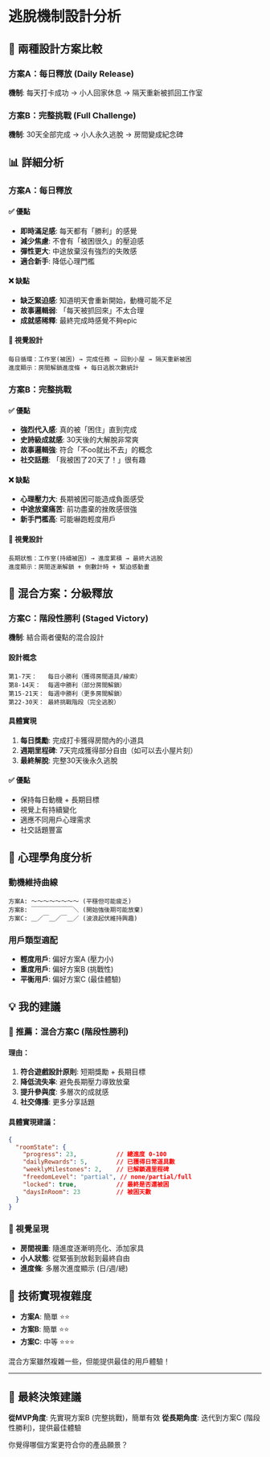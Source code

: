 # 逃脫機制設計分析

## 🎯 兩種設計方案比較

### 方案A：每日釋放 (Daily Release)
**機制**: 每天打卡成功 → 小人回家休息 → 隔天重新被抓回工作室

### 方案B：完整挑戰 (Full Challenge) 
**機制**: 30天全部完成 → 小人永久逃脫 → 房間變成紀念碑

## 📊 詳細分析

### 方案A：每日釋放
#### ✅ 優點
- **即時滿足感**: 每天都有「勝利」的感覺
- **減少焦慮**: 不會有「被困很久」的壓迫感
- **彈性更大**: 中途放棄沒有強烈的失敗感
- **適合新手**: 降低心理門檻

#### ❌ 缺點  
- **缺乏緊迫感**: 知道明天會重新開始，動機可能不足
- **故事邏輯弱**: 「每天被抓回來」不太合理
- **成就感稀釋**: 最終完成時感覺不夠epic

#### 🎨 視覺設計
```
每日循環：工作室(被困) → 完成任務 → 回到小屋 → 隔天重新被困
進度顯示：房間解鎖進度條 + 每日逃脫次數統計
```

### 方案B：完整挑戰  
#### ✅ 優點
- **強烈代入感**: 真的被「困住」直到完成
- **史詩級成就感**: 30天後的大解脫非常爽
- **故事邏輯強**: 符合「不oo就出不去」的概念
- **社交話題**: 「我被困了20天了！」很有趣

#### ❌ 缺點
- **心理壓力大**: 長期被困可能造成負面感受
- **中途放棄痛苦**: 前功盡棄的挫敗感很強
- **新手門檻高**: 可能嚇跑輕度用戶

#### 🎨 視覺設計  
```
長期狀態：工作室(持續被困) → 進度累積 → 最終大逃脫
進度顯示：房間逐漸解鎖 + 倒數計時 + 緊迫感動畫
```

## 🎪 混合方案：分級釋放

### 方案C：階段性勝利 (Staged Victory)
**機制**: 結合兩者優點的混合設計

#### 設計概念
```
第1-7天：   每日小勝利（獲得房間道具/線索）
第8-14天：  每週中勝利（部分房間解鎖）  
第15-21天： 每週中勝利（更多房間解鎖）
第22-30天： 最終挑戰階段（完全逃脫）
```

#### 具體實現
1. **每日獎勵**: 完成打卡獲得房間內的小道具
2. **週期里程碑**: 7天完成獲得部分自由（如可以去小屋片刻）
3. **最終解脫**: 完整30天後永久逃脫

#### ✅ 優點
- 保持每日動機 + 長期目標
- 視覺上有持續變化
- 適應不同用戶心理需求
- 社交話題豐富

## 🧠 心理學角度分析

### 動機維持曲線
```
方案A: ～～～～～～～～ (平穩但可能疲乏)
方案B: ￣￣￣￣￣￣￣＼ (開始強後期可能放棄)  
方案C: ＿／￣＿／￣＿／ (波浪起伏維持興趣)
```

### 用戶類型適配
- **輕度用戶**: 偏好方案A (壓力小)
- **重度用戶**: 偏好方案B (挑戰性)  
- **平衡用戶**: 偏好方案C (最佳體驗)

## 💡 我的建議

### 🌟 推薦：混合方案C (階段性勝利)

#### 理由：
1. **符合遊戲設計原則**: 短期獎勵 + 長期目標
2. **降低流失率**: 避免長期壓力導致放棄
3. **提升參與度**: 多層次的成就感
4. **社交傳播**: 更多分享話題

#### 具體實現建議：
```json
{
  "roomState": {
    "progress": 23,           // 總進度 0-100
    "dailyRewards": 5,        // 已獲得日常道具數
    "weeklyMilestones": 2,    // 已解鎖週里程碑
    "freedomLevel": "partial", // none/partial/full
    "locked": true,           // 最終是否還被困
    "daysInRoom": 23          // 被困天數
  }
}
```

### 🎨 視覺呈現
- **房間視圖**: 隨進度逐漸明亮化、添加家具
- **小人狀態**: 從緊張到放鬆到最終自由
- **進度條**: 多層次進度顯示 (日/週/總)

## 🚀 技術實現複雜度

- **方案A**: 簡單 ⭐⭐
- **方案B**: 簡單 ⭐⭐  
- **方案C**: 中等 ⭐⭐⭐

混合方案雖然複雜一些，但能提供最佳的用戶體驗！

---

## 🤔 最終決策建議

**從MVP角度**: 先實現方案B (完整挑戰)，簡單有效
**從長期角度**: 迭代到方案C (階段性勝利)，提供最佳體驗

你覺得哪個方案更符合你的產品願景？